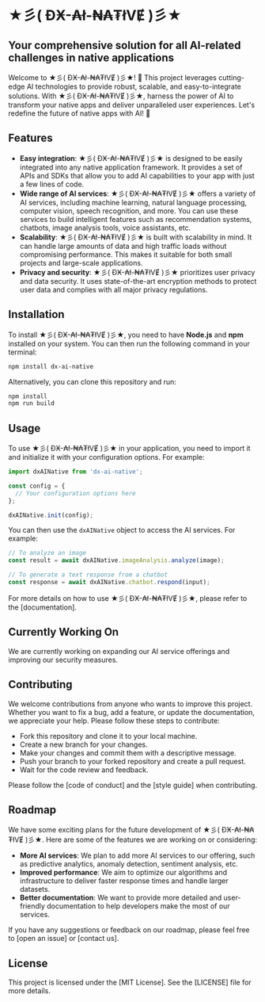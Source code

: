 # ★彡( ĐӾ-₳ł-₦₳₮łVɆ )彡★

## Your comprehensive solution for all AI-related challenges in native applications

Welcome to ★彡( ĐӾ-₳ł-₦₳₮łVɆ )彡★! 🚀 This project leverages cutting-edge AI technologies to provide robust, scalable, and easy-to-integrate solutions. With ★彡( ĐӾ-₳ł-₦₳₮łVɆ )彡★, harness the power of AI to transform your native apps and deliver unparalleled user experiences. Let's redefine the future of native apps with AI! 🎉

## Features

- **Easy integration**: ★彡( ĐӾ-₳ł-₦₳₮łVɆ )彡★ is designed to be easily integrated into any native application framework. It provides a set of APIs and SDKs that allow you to add AI capabilities to your app with just a few lines of code.
- **Wide range of AI services**: ★彡( ĐӾ-₳ł-₦₳₮łVɆ )彡★ offers a variety of AI services, including machine learning, natural language processing, computer vision, speech recognition, and more. You can use these services to build intelligent features such as recommendation systems, chatbots, image analysis tools, voice assistants, etc.
- **Scalability**: ★彡( ĐӾ-₳ł-₦₳₮łVɆ )彡★ is built with scalability in mind. It can handle large amounts of data and high traffic loads without compromising performance. This makes it suitable for both small projects and large-scale applications.
- **Privacy and security**: ★彡( ĐӾ-₳ł-₦₳₮łVɆ )彡★ prioritizes user privacy and data security. It uses state-of-the-art encryption methods to protect user data and complies with all major privacy regulations.

## Installation

To install ★彡( ĐӾ-₳ł-₦₳₮łVɆ )彡★, you need to have **Node.js** and **npm** installed on your system. You can then run the following command in your terminal:

```bash
npm install dx-ai-native
```

Alternatively, you can clone this repository and run:

```bash
npm install
npm run build
```

## Usage

To use ★彡( ĐӾ-₳ł-₦₳₮łVɆ )彡★ in your application, you need to import it and initialize it with your configuration options. For example:

```javascript
import dxAINative from 'dx-ai-native';

const config = {
  // Your configuration options here
};

dxAINative.init(config);
```

You can then use the `dxAINative` object to access the AI services. For example:

```javascript
// To analyze an image
const result = await dxAINative.imageAnalysis.analyze(image);

// To generate a text response from a chatbot
const response = await dxAINative.chatbot.respond(input);
```

For more details on how to use ★彡( ĐӾ-₳ł-₦₳₮łVɆ )彡★, please refer to the [documentation].

## Currently Working On

We are currently working on expanding our AI service offerings and improving our security measures.

## Contributing

We welcome contributions from anyone who wants to improve this project. Whether you want to fix a bug, add a feature, or update the documentation, we appreciate your help. Please follow these steps to contribute:

- Fork this repository and clone it to your local machine.
- Create a new branch for your changes.
- Make your changes and commit them with a descriptive message.
- Push your branch to your forked repository and create a pull request.
- Wait for the code review and feedback.

Please follow the [code of conduct] and the [style guide] when contributing.

## Roadmap

We have some exciting plans for the future development of ★彡( ĐӾ-₳ł-₦₳₮łVɆ )彡★. Here are some of the features we are working on or considering:

- **More AI services**: We plan to add more AI services to our offering, such as predictive analytics, anomaly detection, sentiment analysis, etc.
- **Improved performance**: We aim to optimize our algorithms and infrastructure to deliver faster response times and handle larger datasets.
- **Better documentation**: We want to provide more detailed and user-friendly documentation to help developers make the most of our services.

If you have any suggestions or feedback on our roadmap, please feel free to [open an issue] or [contact us].

## License

This project is licensed under the [MIT License]. See the [LICENSE] file for more details.
